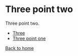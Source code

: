 # Three point two

Three point two.

- [Three](./README.md)
- [Three point one](./one.md)

[Back to home](../README.md)
